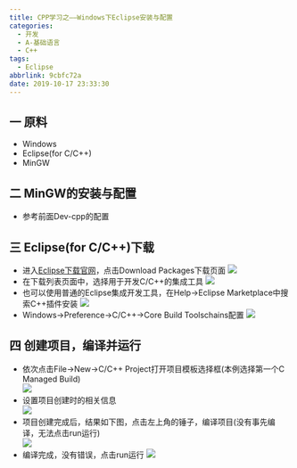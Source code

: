```yaml
---
title: CPP学习之——Windows下Eclipse安装与配置
categories:
  - 开发
  - A-基础语言
  - C++
tags:
  - Eclipse
abbrlink: 9cbfc72a
date: 2019-10-17 23:33:30
---
```

## 一 原料
* Windows
* Eclipse(for C/C++)
* MinGW

<!--more-->

## 二 MinGW的安装与配置
* 参考前面Dev-cpp的配置


## 三 Eclipse(for C/C++)下载
* 进入[Eclipse下载官网][1]，点击Download Packages下载页面
![][2]
* 在下载列表页面中，选择用于开发C/C++的集成工具
![][3]
* 也可以使用普通的Eclipse集成开发工具，在Help->Eclipse Marketplace中搜索C++插件安装
![][4]
* Windows->Preference->C/C++->Core Build Toolschains配置
![][5]

## 四 创建项目，编译并运行
* 依次点击File->New->C/C++ Project打开项目模板选择框(本例选择第一个C Managed Build)  
![][6]
* 设置项目创建时的相关信息  
![][7]
* 项目创建完成后，结果如下图，点击左上角的锤子，编译项目(没有事先编译，无法点击run运行)  
![][8]
* 编译完成，没有错误，点击run运行
![][9]




[1]: https://www.eclipse.org/downloads/
[2]:https://raw.githubusercontent.com/PGzxc/CDN/master/blog-image/cpp-eclipse-download-packages.png
[3]:https://raw.githubusercontent.com/PGzxc/CDN/master/blog-image/cpp-eclipse-c-download-select.png
[4]:https://raw.githubusercontent.com/PGzxc/CDN/master/blog-image/cpp-eclipse-marketplace-c-install.png
[5]:https://raw.githubusercontent.com/PGzxc/CDN/master/blog-image/cpp-eclipse-cpp-build-tools-config.png
[6]:https://raw.githubusercontent.com/PGzxc/CDN/master/blog-image/cpp-eclipse-new-project.png
[7]:https://raw.githubusercontent.com/PGzxc/CDN/master/blog-image/cpp-eclipse-c-select.png
[8]:https://raw.githubusercontent.com/PGzxc/CDN/master/blog-image/cpp-eclipse-create-preview.png
[9]:https://raw.githubusercontent.com/PGzxc/CDN/master/blog-image/cpp-eclipse-c-run.png
